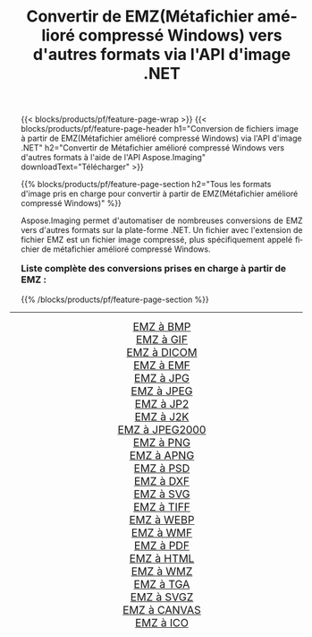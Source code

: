 ﻿---
title: Convertir de EMZ(Métafichier amélioré compressé Windows) vers d'autres formats via l'API d'image .NET 
weight: 3920
url: /fr/net/conversion/from/emz/ 
lang: fr
langdirlevel: 2
locales: zh-hans,ja,it,ru,de,es,fr,nl,id,lt,pl,pt,vi,tr,ko,zh-hant,ar,hi,th,sv,cs,uk,he
description: En utilisant Aspose.Imaging, vous pouvez facilement convertir de EMZ(Métafichier amélioré compressé Windows) vers un autre format
---

{{< blocks/products/pf/feature-page-wrap >}}
{{< blocks/products/pf/feature-page-header h1="Conversion de fichiers image à partir de EMZ(Métafichier amélioré compressé Windows) via l'API d'image .NET" h2="Convertir de Métafichier amélioré compressé Windows vers d'autres formats à l'aide de l'API Aspose.Imaging" downloadText="Télécharger" >}}


{{% blocks/products/pf/feature-page-section  h2="Tous les formats d'image pris en charge pour convertir à partir de EMZ(Métafichier amélioré compressé Windows)" %}}
<p align=justify>Aspose.Imaging permet d'automatiser de nombreuses conversions de EMZ vers d'autres formats sur la plate-forme .NET. Un fichier avec l'extension de fichier EMZ est un fichier image compressé, plus spécifiquement appelé fichier de métafichier amélioré compressé Windows.</p>
<h3 style="margin-top:16px;">
Liste complète des conversions prises en charge à partir de EMZ :
</h3>
{{% /blocks/products/pf/feature-page-section %}}
<div class="container-fluid productfamilypage bg-gray">
    <div class="convertypes bg-gray agp-content section">
        <div class="container">
		<hr style="margin-left:-20px;"/>
		<div class="row other-converters" style="gap: 10px;font-size: 19px;text-align:center;">
		    <div class='col-md-3 other-converter remove-lp remove-rp'><a href="/imaging/fr/net/conversion/emz-to-bmp/" style="padding:15px;">EMZ à BMP</a></div><div class='col-md-3 other-converter remove-lp remove-rp'><a href="/imaging/fr/net/conversion/emz-to-gif/" style="padding:15px;">EMZ à GIF</a></div><div class='col-md-3 other-converter remove-lp remove-rp'><a href="/imaging/fr/net/conversion/emz-to-dicom/" style="padding:15px;">EMZ à DICOM</a></div><div class='col-md-3 other-converter remove-lp remove-rp'><a href="/imaging/fr/net/conversion/emz-to-emf/" style="padding:15px;">EMZ à EMF</a></div><div class='col-md-3 other-converter remove-lp remove-rp'><a href="/imaging/fr/net/conversion/emz-to-jpg/" style="padding:15px;">EMZ à JPG</a></div><div class='col-md-3 other-converter remove-lp remove-rp'><a href="/imaging/fr/net/conversion/emz-to-jpeg/" style="padding:15px;">EMZ à JPEG</a></div><div class='col-md-3 other-converter remove-lp remove-rp'><a href="/imaging/fr/net/conversion/emz-to-jp2/" style="padding:15px;">EMZ à JP2</a></div><div class='col-md-3 other-converter remove-lp remove-rp'><a href="/imaging/fr/net/conversion/emz-to-j2k/" style="padding:15px;">EMZ à J2K</a></div><div class='col-md-3 other-converter remove-lp remove-rp'><a href="/imaging/fr/net/conversion/emz-to-jpeg2000/" style="padding:15px;">EMZ à JPEG2000</a></div><div class='col-md-3 other-converter remove-lp remove-rp'><a href="/imaging/fr/net/conversion/emz-to-png/" style="padding:15px;">EMZ à PNG</a></div><div class='col-md-3 other-converter remove-lp remove-rp'><a href="/imaging/fr/net/conversion/emz-to-apng/" style="padding:15px;">EMZ à APNG</a></div><div class='col-md-3 other-converter remove-lp remove-rp'><a href="/imaging/fr/net/conversion/emz-to-psd/" style="padding:15px;">EMZ à PSD</a></div><div class='col-md-3 other-converter remove-lp remove-rp'><a href="/imaging/fr/net/conversion/emz-to-dxf/" style="padding:15px;">EMZ à DXF</a></div><div class='col-md-3 other-converter remove-lp remove-rp'><a href="/imaging/fr/net/conversion/emz-to-svg/" style="padding:15px;">EMZ à SVG</a></div><div class='col-md-3 other-converter remove-lp remove-rp'><a href="/imaging/fr/net/conversion/emz-to-tiff/" style="padding:15px;">EMZ à TIFF</a></div><div class='col-md-3 other-converter remove-lp remove-rp'><a href="/imaging/fr/net/conversion/emz-to-webp/" style="padding:15px;">EMZ à WEBP</a></div><div class='col-md-3 other-converter remove-lp remove-rp'><a href="/imaging/fr/net/conversion/emz-to-wmf/" style="padding:15px;">EMZ à WMF</a></div><div class='col-md-3 other-converter remove-lp remove-rp'><a href="/imaging/fr/net/conversion/emz-to-pdf/" style="padding:15px;">EMZ à PDF</a></div><div class='col-md-3 other-converter remove-lp remove-rp'><a href="/imaging/fr/net/conversion/emz-to-html/" style="padding:15px;">EMZ à HTML</a></div><div class='col-md-3 other-converter remove-lp remove-rp'><a href="/imaging/fr/net/conversion/emz-to-wmz/" style="padding:15px;">EMZ à WMZ</a></div><div class='col-md-3 other-converter remove-lp remove-rp'><a href="/imaging/fr/net/conversion/emz-to-tga/" style="padding:15px;">EMZ à TGA</a></div><div class='col-md-3 other-converter remove-lp remove-rp'><a href="/imaging/fr/net/conversion/emz-to-svgz/" style="padding:15px;">EMZ à SVGZ</a></div><div class='col-md-3 other-converter remove-lp remove-rp'><a href="/imaging/fr/net/conversion/emz-to-canvas/" style="padding:15px;">EMZ à CANVAS</a></div><div class='col-md-3 other-converter remove-lp remove-rp'><a href="/imaging/fr/net/conversion/emz-to-ico/" style="padding:15px;">EMZ à ICO</a></div>
                </div>
        </div>
    </div>
</div>
<br/>

